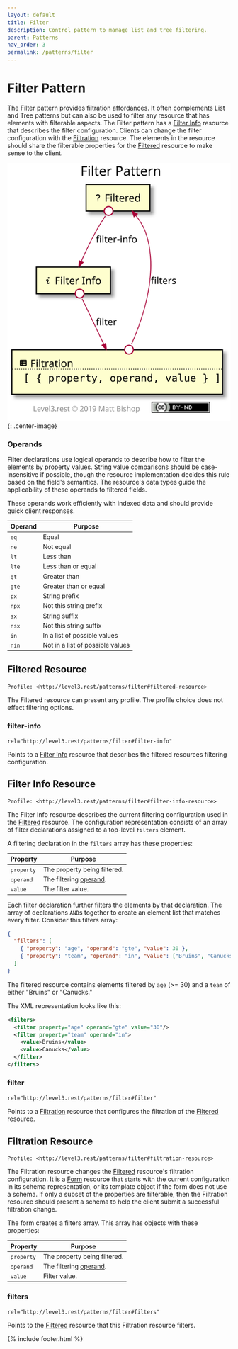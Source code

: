 ```yaml
---
layout: default
title: Filter
description: Control pattern to manage list and tree filtering.
parent: Patterns
nav_order: 3
permalink: /patterns/filter
---
```

# Filter Pattern

The Filter pattern provides filtration affordances. It often complements List and Tree patterns but can also be used to filter any resource that has elements with filterable aspects. The Filter pattern has a [Filter Info](#filter-info-resource) resource that describes the filter configuration. Clients can change the filter configuration with the [Filtration](#filtration-resource) resource. The elements in the resource should share the filterable properties for the [Filtered](#filtered-resource) resource to make sense to the client.

![](filter/relations.svg){: .center-image}

### Operands

Filter declarations use logical operands to describe how to filter the elements by property values. String value comparisons should be case-insensitive if possible, though the resource implementation decides this rule based on the field's semantics. The resource's data types guide the applicability of these operands to filtered fields.

These operands work efficiently with indexed data and should provide quick client responses.

| Operand | Purpose                          |
| ------- | -------------------------------- |
| `eq`    | Equal                            |
| `ne`    | Not equal                        |
| `lt`    | Less than                        |
| `lte`   | Less than or equal               |
| `gt`    | Greater than                     |
| `gte`   | Greater than or equal            |
| `px`    | String prefix                    |
| `npx`   | Not this string prefix           |
| `sx`    | String suffix                    |
| `nsx`   | Not this string suffix           |
| `in`    | In a list of possible values     |
| `nin`   | Not in a list of possible values |

## Filtered Resource

```
Profile: <http://level3.rest/patterns/filter#filtered-resource>
```

The Filtered resource can present any profile. The profile choice does not effect filtering options.

### filter-info

```
rel="http://level3.rest/patterns/filter#filter-info"
```

Points to a [Filter Info](#filter-info-resource) resource that describes the filtered resources filtering configuration.

## Filter Info Resource

```
Profile: <http://level3.rest/patterns/filter#filter-info-resource>
```

The Filter Info resource describes the current filtering configuration used in the [Filtered](#filtered-resource) resource. The configuration representation consists of an array of filter declarations assigned to a top-level `filters` element.

A filtering declaration in the `filters` array has these properties:

| Property   | Purpose                             |
| ---------- | ----------------------------------- |
| `property` | The property being filtered.        |
| `operand`  | The filtering [operand](#operands). |
| `value`    | The filter value.                   |

Each filter declaration further filters the elements by that declaration. The array of declarations `AND`s together to create an element list that matches every filter. Consider this filters array:

```json
{ 
  "filters": [
    { "property": "age", "operand": "gte", "value": 30 }, 
    { "property": "team", "operand": "in", "value": ["Bruins", "Canucks"] }
  ]
}
```

The filtered resource contains elements filtered by `age` (>= 30) and a `team` of either "Bruins" or "Canucks."

The XML representation looks like this:

```xml
<filters>
  <filter property="age" operand="gte" value="30"/>
  <filter property="team" operand="in">
    <value>Bruins</value>
    <value>Canucks</value>
  </filter>
</filters>
```

### filter

```
rel="http://level3.rest/patterns/filter#filter"
```

Points to a [Filtration](#filtration-resource) resource that configures the filtration of the [Filtered](#filtered-resource) resource.

## Filtration Resource

```
Profile: <http://level3.rest/patterns/filter#filtration-resource>
```

The Filtration resource changes the [Filtered](#filtered-resource) resource's filtration configuration. It is a [Form](../profiles/form.md) resource that starts with the current configuration in its schema representation, or its template object if the form does not use a schema. If only a subset of the properties are filterable, then the Filtration resource should present a schema to help the client submit a successful filtration change.

The form creates a filters array. This array has objects with these properties:

| Property   | Purpose                             |
| ---------- | ----------------------------------- |
| `property` | The property being filtered.        |
| `operand`  | The filtering [operand](#operands). |
| `value`    | Filter value.                       |

### filters

```
rel="http://level3.rest/patterns/filter#filters"
```

Points to the [Filtered](#filtered-resource) resource that this Filtration resource filters.

{% include footer.html %}
